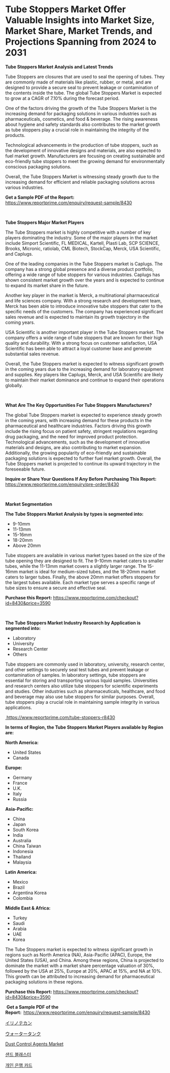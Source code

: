 <p><h1>Tube Stoppers Market Offer Valuable Insights into Market Size, Market Share, Market Trends, and Projections Spanning from 2024 to 2031</h1></p><p><strong>Tube Stoppers Market Analysis and Latest Trends</strong></p>
<p><p>Tube Stoppers are closures that are used to seal the opening of tubes. They are commonly made of materials like plastic, rubber, or metal, and are designed to provide a secure seal to prevent leakage or contamination of the contents inside the tube. The global Tube Stoppers Market is expected to grow at a CAGR of 7.10% during the forecast period.</p><p>One of the factors driving the growth of the Tube Stoppers Market is the increasing demand for packaging solutions in various industries such as pharmaceuticals, cosmetics, and food & beverage. The rising awareness about hygiene and safety standards also contributes to the market growth as tube stoppers play a crucial role in maintaining the integrity of the products.</p><p>Technological advancements in the production of tube stoppers, such as the development of innovative designs and materials, are also expected to fuel market growth. Manufacturers are focusing on creating sustainable and eco-friendly tube stoppers to meet the growing demand for environmentally conscious packaging solutions.</p><p>Overall, the Tube Stoppers Market is witnessing steady growth due to the increasing demand for efficient and reliable packaging solutions across various industries.</p></p>
<p><strong>Get a Sample PDF of the Report:&nbsp;</strong> <a href="https://www.reportprime.com/enquiry/request-sample/8430">https://www.reportprime.com/enquiry/request-sample/8430</a></p>
<p>&nbsp;</p>
<p><strong>Tube Stoppers Major Market Players</strong></p>
<p><p>The Tube Stoppers market is highly competitive with a number of key players dominating the industry. Some of the major players in the market include Simport Scientific, FL MEDICAL, Kartell, Plasti Lab, SCP SCIENCE, Brooks, Micronic, ratiolab, CML Biotech, StockCap, Merck, USA Scientific, and Caplugs.</p><p>One of the leading companies in the Tube Stoppers market is Caplugs. The company has a strong global presence and a diverse product portfolio, offering a wide range of tube stoppers for various industries. Caplugs has shown consistent market growth over the years and is expected to continue to expand its market share in the future.</p><p>Another key player in the market is Merck, a multinational pharmaceutical and life sciences company. With a strong research and development team, Merck has been able to introduce innovative tube stoppers that cater to the specific needs of the customers. The company has experienced significant sales revenue and is expected to maintain its growth trajectory in the coming years.</p><p>USA Scientific is another important player in the Tube Stoppers market. The company offers a wide range of tube stoppers that are known for their high quality and durability. With a strong focus on customer satisfaction, USA Scientific has been able to attract a loyal customer base and generate substantial sales revenue.</p><p>Overall, the Tube Stoppers market is expected to witness significant growth in the coming years due to the increasing demand for laboratory equipment and supplies. Key players like Caplugs, Merck, and USA Scientific are likely to maintain their market dominance and continue to expand their operations globally.</p></p>
<p>&nbsp;</p>
<p><strong>What Are The Key Opportunities For Tube Stoppers Manufacturers?</strong></p>
<p><p>The global Tube Stoppers market is expected to experience steady growth in the coming years, with increasing demand for these products in the pharmaceutical and healthcare industries. Factors driving this growth include the rising focus on patient safety, stringent regulations regarding drug packaging, and the need for improved product protection. Technological advancements, such as the development of innovative materials and designs, are also contributing to market expansion. Additionally, the growing popularity of eco-friendly and sustainable packaging solutions is expected to further fuel market growth. Overall, the Tube Stoppers market is projected to continue its upward trajectory in the foreseeable future.</p></p>
<p><strong>Inquire or Share Your Questions If Any Before Purchasing This Report:</strong> <a href="https://www.reportprime.com/enquiry/pre-order/8430">https://www.reportprime.com/enquiry/pre-order/8430</a></p>
<p>&nbsp;</p>
<p><strong>Market Segmentation</strong></p>
<p><strong>The Tube Stoppers Market Analysis by types is segmented into:</strong></p>
<p><ul><li>9-10mm</li><li>11-13mm</li><li>15-16mm</li><li>18-20mm</li><li>Above 20mm</li></ul></p>
<p><p>Tube stoppers are available in various market types based on the size of the tube opening they are designed to fit. The 9-10mm market caters to smaller tubes, while the 11-13mm market covers a slightly larger range. The 15-16mm market is ideal for medium-sized tubes, and the 18-20mm market caters to larger tubes. Finally, the above 20mm market offers stoppers for the largest tubes available. Each market type serves a specific range of tube sizes to ensure a secure and effective seal.</p></p>
<p><strong>Purchase this Report:&nbsp;</strong><a href="https://www.reportprime.com/checkout?id=8430&price=3590">https://www.reportprime.com/checkout?id=8430&price=3590</a></p>
<p>&nbsp;</p>
<p><strong>The Tube Stoppers Market Industry Research by Application is segmented into:</strong></p>
<p><ul><li>Laboratory</li><li>University</li><li>Research Center</li><li>Others</li></ul></p>
<p><p>Tube stoppers are commonly used in laboratory, university, research center, and other settings to securely seal test tubes and prevent leakage or contamination of samples. In laboratory settings, tube stoppers are essential for storing and transporting various liquid samples. Universities and research centers also utilize tube stoppers for scientific experiments and studies. Other industries such as pharmaceuticals, healthcare, and food and beverage may also use tube stoppers for similar purposes. Overall, tube stoppers play a crucial role in maintaining sample integrity in various applications.</p></p>
<p><a href="https://www.reportprime.com/tube-stoppers-r8430">&nbsp;https://www.reportprime.com/tube-stoppers-r8430</a></p>
<p><strong>In terms of Region, the Tube Stoppers Market Players available by Region are:</strong></p>
<p>
    <p> <strong> North America: </strong>
        <ul>
            <li>United States</li>
            <li>Canada</li>
        </ul>
        </p> 
    <p> <strong> Europe: </strong>
        <ul>
            <li>Germany</li>
            <li>France</li>
            <li>U.K.</li>
            <li>Italy</li>
            <li>Russia</li>
        </ul>
        </p> 
    <p> <strong> Asia-Pacific: </strong>
        <ul>
            <li>China</li>
            <li>Japan</li>
            <li>South Korea</li>
            <li>India</li>
            <li>Australia</li>
            <li>China Taiwan</li>
            <li>Indonesia</li>
            <li>Thailand</li>
            <li>Malaysia</li>
        </ul>
        </p> 
    <p> <strong> Latin America: </strong>
        <ul>
            <li>Mexico</li>
            <li>Brazil</li>
            <li>Argentina Korea</li>
            <li>Colombia</li>
        </ul>
        </p> 
    <p> <strong> Middle East & Africa: </strong>
        <ul>
            <li>Turkey</li>
            <li>Saudi</li>
            <li>Arabia</li>
            <li>UAE</li>
            <li>Korea</li>
        </ul>
    </p>
    </p>
<p><p>The Tube Stoppers market is expected to witness significant growth in regions such as North America (NA), Asia-Pacific (APAC), Europe, the United States (USA), and China. Among these regions, China is projected to dominate the market with a market share percentage valuation of 30%, followed by the USA at 25%, Europe at 20%, APAC at 15%, and NA at 10%. This growth can be attributed to increasing demand for pharmaceutical packaging solutions in these regions.</p></p>
<p><strong>Purchase this Report: </strong><a href="https://www.reportprime.com/checkout?id=8430&price=3590">https://www.reportprime.com/checkout?id=8430&price=3590</a></p>
<p>&nbsp;<strong>Get a Sample PDF of the Report:&nbsp;&nbsp;</strong><a href="https://www.reportprime.com/enquiry/request-sample/8430">https://www.reportprime.com/enquiry/request-sample/8430</a></p>
<p><strong></strong></p>
<p><p><a href="https://github.com/avwofrml53535/Market-Research-Report-List-1/blob/main/183505422858.md">イリノテカン</a></p><p><a href="https://medium.com/@roachbrenda/%E6%B0%B4%E6%A7%BD%E5%B8%82%E5%A0%B4%E3%83%AC%E3%83%9D%E3%83%BC%E3%83%88%E3%81%AF-%E3%81%93%E3%81%AE%E5%B8%82%E5%A0%B4%E3%81%AE%E6%9C%80%E6%96%B0%E3%81%AE%E3%83%88%E3%83%AC%E3%83%B3%E3%83%89%E3%81%A8%E6%88%90%E9%95%B7%E6%A9%9F%E4%BC%9A%E3%82%92%E6%98%8E%E3%82%89%E3%81%8B%E3%81%AB%E3%81%97%E3%81%A6%E3%81%84%E3%81%BE%E3%81%99-04b1d8010399">ウォータータンク</a></p><p><a href="https://issuu.com/reportprime-2/docs/dust-control-agents-market-size-2030.pptx">Dust Control Agents Market</a></p><p><a href="https://github.com/lzuwsfreyoq70/Market-Research-Report-List-1/blob/main/741561320962.md">샌드 블래스터</a></p><p><a href="https://medium.com/@porterhntz2023/%EA%B0%9C%EC%9D%B8-%EC%9D%80%ED%96%89-%EC%B9%B4%EB%93%9C-%EC%8B%9C%EC%9E%A5-%EC%A0%84%EB%A7%9D-%EC%82%B0%EC%97%85-%EA%B0%9C%EC%9A%94-%EB%B0%8F-%EC%98%88%EC%B8%A1-2024%EB%85%84%EB%B6%80%ED%84%B0-2031%EB%85%84%EA%B9%8C%EC%A7%80-1681cd0c0c73">개인 은행 카드</a></p></p>